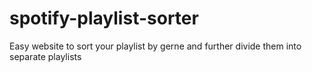 # spotify-playlist-sorter
Easy website to sort your playlist by gerne and further divide them into separate playlists
